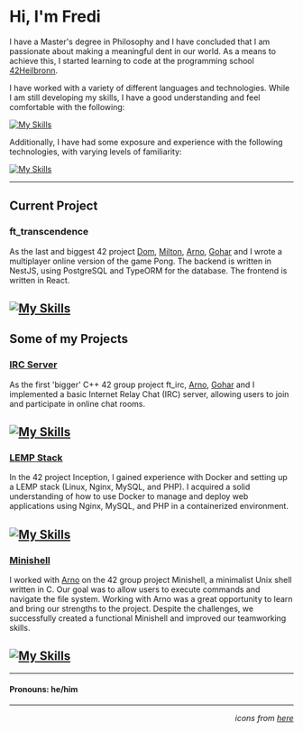 # Hi, I'm Fredi

I have a Master's degree in Philosophy and I have concluded that I am passionate about making a meaningful dent in our world. As a means to achieve this, I started learning to code at the programming school [42Heilbronn](https://www.42heilbronn.de/en/?gclid=CjwKCAiA0JKfBhBIEiwAPhZXDw4H5-SlQtCjI4UeUxtBLCjbAbaIRvnXh2Xd_n7XhlPpnoXJQT3XPhoC0bQQAvD_BwE).

I have worked with a variety of different languages and technologies. While I am still developing my skills, I have a good understanding and feel comfortable with the following:

[![My Skills](https://skillicons.dev/icons?i=c,cpp,bash,docker,git,github,stackoverflow,vscode)](https://skillicons.dev)

Additionally, I have had some exposure and experience with the following technologies, with varying levels of familiarity:

[![My Skills](https://skillicons.dev/icons?i=js,nestjs,react,matlab,aws,linux,nginx,mysql,postgres,postman,wordpress,markdown)](https://skillicons.dev)

--- 

## Current Project

### ft_transcendence

As the last and biggest 42 project [Dom](https://github.com/Domas182), [Milton](https://github.com/Pyr-0), [Arno](https://github.com/AF200), [Gohar](https://github.com/goharalisiddiqui) and I wrote a multiplayer online version of the game Pong. The backend is written in NestJS, using PostgreSQL and TypeORM for the database. The frontend is written in React. 

[![My Skills](https://skillicons.dev/icons?i=nestjs,react,postgres,docker,postman)](https://skillicons.dev)
---
## Some of my Projects

### [IRC Server](https://github.com/Fredi-B/42_ft_irc)

As the first 'bigger' C++ 42 group project ft_irc, [Arno](https://github.com/AF200), [Gohar](https://github.com/goharalisiddiqui) and I implemented a basic Internet Relay Chat (IRC) server, allowing users to join and participate in online chat rooms.

[![My Skills](https://skillicons.dev/icons?i=cpp)](https://skillicons.dev)
---
### [LEMP Stack](https://github.com/Fredi-B/42_inception)

In the 42 project Inception, I gained experience with Docker and setting up a LEMP stack (Linux, Nginx, MySQL, and PHP). I acquired a solid understanding of how to use Docker to manage and deploy web applications using Nginx, MySQL, and PHP in a containerized environment.

[![My Skills](https://skillicons.dev/icons?i=docker,linux,nginx,mysql,wordpress)](https://skillicons.dev)
---
### [Minishell](https://github.com/Fredi-B/42_minishell)

I worked with [Arno](https://github.com/AF200) on the 42 group project Minishell, a minimalist Unix shell written in C. Our goal was to allow users to execute commands and navigate the file system. Working with Arno was a great opportunity to learn and bring our strengths to the project. Despite the challenges, we successfully created a functional Minishell and improved our teamworking skills.

[![My Skills](https://skillicons.dev/icons?i=c)](https://skillicons.dev)
---
---

#### Pronouns: he/him

---
*<p align="right"> icons from [here](https://github.com/tandpfun/skill-icons)</p>*

<!--
**Fredi-B/Fredi-B** is a ✨ _special_ ✨ repository because its `README.md` (this file) appears on your GitHub profile.

Here are some ideas to get you started:

- 🔭 I’m currently working on ...
- 🌱 I’m currently learning ...
- 👯 I’m looking to collaborate on ...
- 🤔 I’m looking for help with ...
- 💬 Ask me about ...
- 📫 How to reach me: ...
- 😄 Pronouns: ...
- ⚡ Fun fact: ...
-->

